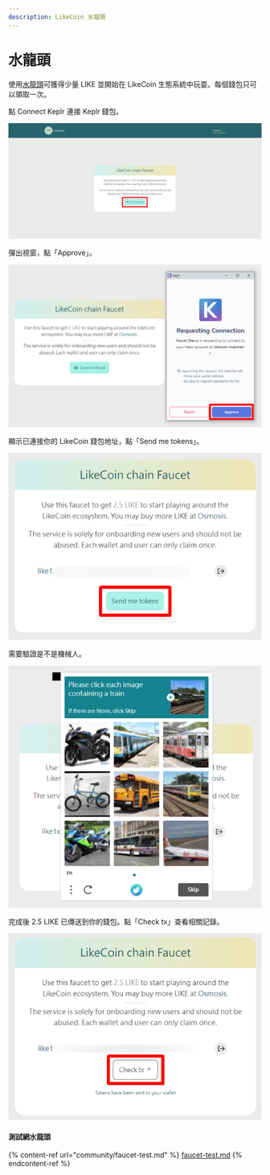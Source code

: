```yaml
---
description: LikeCoin 水龍頭
---
```


# 水龍頭

使用[水龍頭](https://faucet.like.co/)可獲得少量 LIKE 並開始在 LikeCoin 生態系統中玩耍。每個錢包只可以領取一次。

點 Connect Keplr 連接 Keplr 錢包。

![](<../.gitbook/assets/faucet 1.png>)

彈出視窗，點「Approve」。

![](<../.gitbook/assets/faucet 2.png>)

顯示已連接你的 LikeCoin 錢包地址，點「Send me tokens」。

![](<../.gitbook/assets/faucet 3.png>)

需要驗證是不是機械人。

![](<../.gitbook/assets/faucet 4.png>)

完成後 2.5 LIKE 已傳送到你的錢包。點「Check tx」查看相關記錄。

![](<../.gitbook/assets/faucet 5.png>)

#### 測試網水龍頭

{% content-ref url="community/faucet-test.md" %}
[faucet-test.md](community/faucet-test.md)
{% endcontent-ref %}
